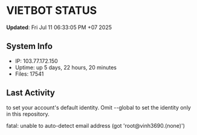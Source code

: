 # VIETBOT STATUS
**Updated**: Fri Jul 11 06:33:05 PM +07 2025

## System Info
- IP: 103.77.172.150
- Uptime: up 5 days, 22 hours, 20 minutes
- Files: 17541

## Last Activity

to set your account's default identity.
Omit --global to set the identity only in this repository.

fatal: unable to auto-detect email address (got 'root@vinh3690.(none)')
